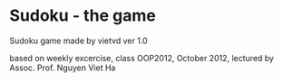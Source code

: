 Sudoku - the game
=================

Sudoku game made by vietvd
ver 1.0

based on weekly excercise, class OOP2012, October 2012, lectured by Assoc. Prof. Nguyen Viet Ha
